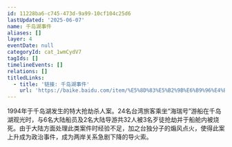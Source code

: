 ```yaml
---
id: 11228ba6-c745-473d-9a99-10cf104c25d6
lastUpdated: '2025-06-07'
name: 千岛湖事件
aliases: []
layer: 4
eventDate: null
categoryId: cat_1wmCydV7
tagIds: []
timelineEvents: []
relations: []
titledLinks:
  - title: '链接: 千岛湖事件'
    url: 'https://baike.baidu.com/item/%E5%8D%83%E5%B2%9B%E6%B9%96%E4%BA%8B%E4%BB%B6'
---
```

1994年于千岛湖发生的特大抢劫杀人案。24名台湾旅客乘坐“海瑞号”游船在千岛湖观光时，与6名大陆船员及2名大陆导游共32人被3名歹徒抢劫并于船舱内被烧死。由于大陆方面处理此类案件时经验不足，加之台独分子的煽风点火，使得此案上升成为政治事件，成为两岸关系急剧下降的导火索。
